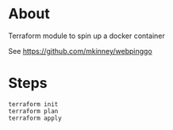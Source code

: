 # About
Terraform module to spin up a docker container

See https://github.com/mkinney/webpinggo


# Steps
```
terraform init
terraform plan
terraform apply
```
